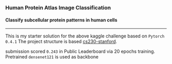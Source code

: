 ### Human Protein Atlas Image Classification
#### Classify subcellular protein patterns in human cells
---
This is my starter solution for the above kaggle challenge based on
`Pytorch 0.4.1`
The project structure is based [cs230-stanford](https://github.com/cs230-stanford/cs230-code-examples).

submission scored `0.243` in Public Leaderboard via 20 epochs training.
Pretrained `densenet121` is used as backbone